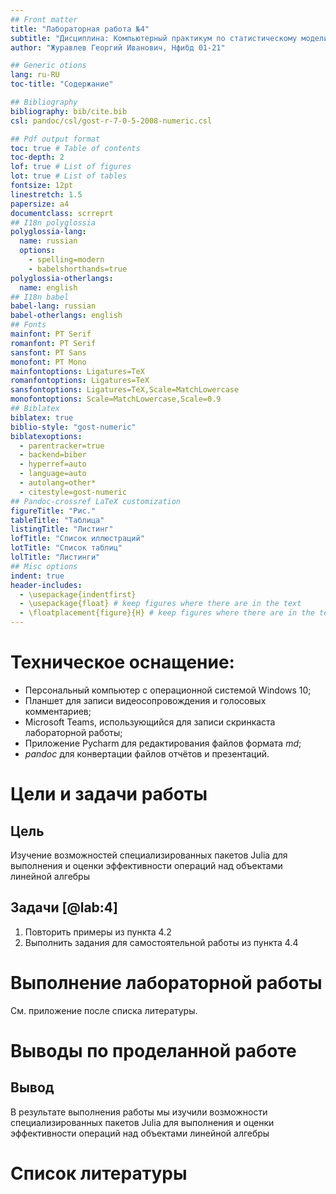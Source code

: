 ```yaml
---
## Front matter
title: "Лабораторная работа №4"
subtitle: "Дисциплина: Компьютерный практикум по статистическому моделированию"
author: "Журавлев Георгий Иванович, Нфибд 01-21"

## Generic otions
lang: ru-RU
toc-title: "Содержание"

## Bibliography
bibliography: bib/cite.bib
csl: pandoc/csl/gost-r-7-0-5-2008-numeric.csl

## Pdf output format
toc: true # Table of contents
toc-depth: 2
lof: true # List of figures
lot: true # List of tables
fontsize: 12pt
linestretch: 1.5
papersize: a4
documentclass: scrreprt
## I18n polyglossia
polyglossia-lang:
  name: russian
  options:
	- spelling=modern
	- babelshorthands=true
polyglossia-otherlangs:
  name: english
## I18n babel
babel-lang: russian
babel-otherlangs: english
## Fonts
mainfont: PT Serif
romanfont: PT Serif
sansfont: PT Sans
monofont: PT Mono
mainfontoptions: Ligatures=TeX
romanfontoptions: Ligatures=TeX
sansfontoptions: Ligatures=TeX,Scale=MatchLowercase
monofontoptions: Scale=MatchLowercase,Scale=0.9
## Biblatex
biblatex: true
biblio-style: "gost-numeric"
biblatexoptions:
  - parentracker=true
  - backend=biber
  - hyperref=auto
  - language=auto
  - autolang=other*
  - citestyle=gost-numeric
## Pandoc-crossref LaTeX customization
figureTitle: "Рис."
tableTitle: "Таблица"
listingTitle: "Листинг"
lofTitle: "Список иллюстраций"
lotTitle: "Список таблиц"
lolTitle: "Листинги"
## Misc options
indent: true
header-includes:
  - \usepackage{indentfirst}
  - \usepackage{float} # keep figures where there are in the text
  - \floatplacement{figure}{H} # keep figures where there are in the text
---
```


# Техническое оснащение:

- Персональный компьютер с операционной системой Windows 10;
- Планшет для записи видеосопровождения и голосовых комментариев;
- Microsoft Teams, использующийся для записи скринкаста лабораторной работы;
- Приложение Pycharm для редактирования файлов формата *md*;
- *pandoc* для конвертации файлов отчётов и презентаций.

# Цели и задачи работы
## Цель

Изучение возможностей специализированных пакетов Julia для выполнения и оценки эффективности операций над объектами линейной алгебры

## Задачи [@lab:4]

1. Повторить примеры из пункта 4.2
2. Выполнить задания для самостоятельной работы из пункта 4.4

# Выполнение лабораторной работы

См. приложение после списка литературы.

# Выводы по проделанной работе

## Вывод

В результате выполнения работы мы изучили возможности специализированных пакетов Julia для выполнения и оценки
эффективности операций над объектами линейной алгебры
# Список литературы

